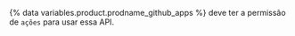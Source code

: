 {% data variables.product.prodname_github_apps %} deve ter a permissão de `ações` para usar essa API.
